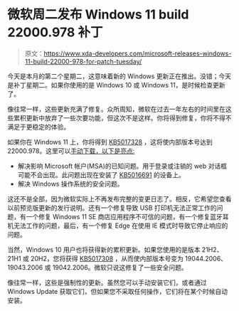 # 微软周二发布 Windows 11 build 22000.978 补丁

> 原文：<https://www.xda-developers.com/microsoft-releases-windows-11-build-22000-978-for-patch-tuesday/>

今天是本月的第二个星期二，这意味着新的 Windows 更新正在推出。没错；今天是补丁星期二。如果你使用的是 Windows 10 或 Windows 11，是时候检查更新了。

像往常一样，这些更新充满了修复。众所周知，微软在过去一年左右的时间里在这些累积更新中放弃了一些次要功能，但这次不是这样。你将得到修复，你将不得不满足于更稳定的体验。

如果你在 Windows 11 上，你将得到 [KB5017328](https://support.microsoft.com/en-us/topic/september-13-2022-kb5017328-os-build-22000-978-40843fca-a0be-4a60-b68b-6cb23a73a5aa) ，这将使内部版本号达到 22000.978。这里可以[手动下载，以下是亮点:](https://www.catalog.update.microsoft.com/Search.aspx?q=KB5017328)

*   解决影响 Microsoft 帐户(MSA)的已知问题。用于登录或注销的 web 对话框可能不会出现。此问题出现在安装了 [KB5016691](https://support.microsoft.com/en-us/topic/august-25-2022-kb5016691-os-build-22000-918-preview-59097044-915a-49a0-8870-49823236adbd) 的设备上。
*   解决 Windows 操作系统的安全问题。

这还不是全部，因为微软实际上不再发布完整的变更日志了。相反，它希望您查看以前预览版更新的发行说明。还有一个修复导致 USB 打印机无法正常工作的问题，有一个修复 Windows 11 SE 商店应用程序不可信的问题，有一个修复蓝牙耳机无法工作的问题，最后，有一个修复 Edge 在使用 IE 模式时导致它停止响应的问题。

当然，Windows 10 用户也将获得新的累积更新。如果您使用的是版本 21H2、21H1 或 20H2，您将获得 [KB5017308](https://support.microsoft.com/en-us/topic/september-13-2022-kb5017308-os-builds-19042-2006-19043-2006-and-19044-2006-e4ea187e-28e8-4d4b-808b-2794babdce4c) ，从而使内部版本号变为 19044.2006、19043.2006 或 19042.2006。微软只说这修复了一些安全问题。

像往常一样，这些是强制性的更新。虽然您可以手动安装它们，或者通过 Windows Update 获取它们，但如果您不采取任何操作，它们将在某个时候自动安装。